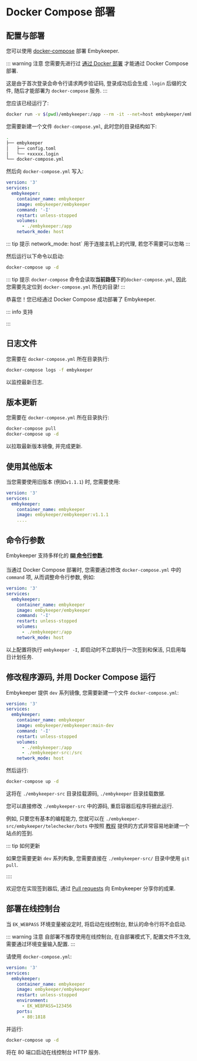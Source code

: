 # Docker Compose 部署

## 配置与部署

您可以使用 [docker-compose](https://docs.docker.com/compose/install/standalone/) 部署 Embykeeper.

::: warning 注意
您需要先进行过 [通过 Docker 部署](/guide/Linux-Docker-部署) 才能通过 Docker Compose 部署.

这是由于首次登录会命令行请求两步验证码, 登录成功后会生成 `.login` 后缀的文件, 随后才能部署为 `docker-compose` 服务.
:::

您应该已经运行了:

```bash
docker run -v $(pwd)/embykeeper:/app --rm -it --net=host embykeeper/embykeeper
```

您需要新建一个文件 `docker-compose.yml`, 此时您的目录结构如下:

```bash
.
├── embykeeper
│   ├── config.toml
│   └── +xxxxx.login
└── docker-compose.yml
```

然后向 `docker-compose.yml` 写入:

```yaml
version: '3'
services:
  embykeeper:
    container_name: embykeeper
    image: embykeeper/embykeeper
    command: '-I'
    restart: unless-stopped
    volumes:
      - ./embykeeper:/app
    network_mode: host
```

::: tip 提示
network_mode: host` 用于连接主机上的代理, 若您不需要可以忽略
:::

然后运行以下命令以启动:

```bash
docker-compose up -d
```

::: tip 提示
`docker-compose` 命令会读取**当前路径**下的`docker-compose.yml`, 因此您需要先定位到 `docker-compose.yml` 所在的目录!
:::

恭喜您！您已经通过 Docker Compose 成功部署了 Embykeeper.

::: info 支持

<!--@include: ./_支持.md-->

:::

## 日志文件

您需要在 `docker-compose.yml` 所在目录执行:

```bash
docker-compose logs -f embykeeper
```

以监控最新日志.

## 版本更新

您需要在 `docker-compose.yml` 所在目录执行:

```bash
docker-compose pull
docker-compose up -d
```

以拉取最新版本镜像, 并完成更新.

## 使用其他版本

当您需要使用旧版本 (例如`v1.1.1`) 时, 您需要使用:

```yaml
version: '3'
services:
  embykeeper:
    container_name: embykeeper
    image: embykeeper/embykeeper:v1.1.1
    ....
```

## 命令行参数

Embykeeper 支持多样化的 [**⌨️ 命令行参数**](/guide/命令行参数).

<!-- #region command -->

当通过 Docker Compose 部署时, 您需要通过修改 `docker-compose.yml` 中的 `command` 项, 从而调整命令行参数, 例如:

```yaml
version: '3'
services:
  embykeeper:
    container_name: embykeeper
    image: embykeeper/embykeeper
    command: '-I'
    restart: unless-stopped
    volumes:
      - ./embykeeper:/app
    network_mode: host
```

<!-- #endregion command -->

以上配置将执行 `embykeeper -I`, 即启动时不立即执行一次签到和保活, 只启用每日计划任务.

## 修改程序源码, 并用 Docker Compose 运行

Embykeeper 提供 `dev` 系列镜像, 您需要新建一个文件 `docker-compose.yml`:

```yaml
version: '3'
services:
  embykeeper:
    container_name: embykeeper
    image: embykeeper/embykeeper:main-dev
    command: '-I'
    restart: unless-stopped
    volumes:
      - ./embykeeper:/app
      - ./embykeeper-src:/src
    network_mode: host
```

然后运行:

```bash
docker-compose up -d
```

这将在 `./embykeeper-src` 目录挂载源码, `./embykeeper` 目录挂载数据.

您可以直接修改 `./embykeeper-src` 中的源码, 重启容器后程序将据此运行.

例如, 只要您有基本的编程能力, 您就可以在 `./embykeeper-src/embykeeper/telechecker/bots` 中按照 [教程](/guide/参与开发#每日签到站点) 提供的方式非常容易地新建一个站点的签到.

::: tip 如何更新

如果您需要更新 `dev` 系列构象, 您需要直接在 `./embykeeper-src/` 目录中使用 `git pull`.

::::

欢迎您在实现签到器后, 通过 [Pull requests](https://github.com/embykeeper/embykeeper/pulls) 向 Embykeeper 分享你的成果.

## 部署在线控制台

当 `EK_WEBPASS` 环境变量被设定时, 将启动在线控制台, 默认的命令行将不会启动.

::: warning 注意
自部署不推荐使用在线控制台, 在自部署模式下, 配置文件不生效, 需要通过环境变量输入配置.
:::

请使用 `docker-compose.yml`:

```yaml
version: '3'
services:
  embykeeper:
    container_name: embykeeper
    image: embykeeper/embykeeper
    restart: unless-stopped
    environment:
      - EK_WEBPASS=123456
    ports:
      - 80:1818
```

并运行:

```bash
docker-compose up -d
```

将在 80 端口启动在线控制台 HTTP 服务.
